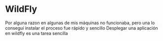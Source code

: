 # WildFly

Por alguna razon en algunas de mis máquinas no funcionaba, pero una lo conseguí instalar el proceso fue rápido y sencillo
Desplegar una aplicación en wildfly es una tarea sencilla
